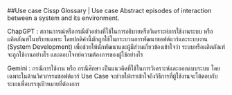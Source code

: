 ##Use case
Cissp Glossary | Use case
Abstract episodes of interaction between a system and its environment.

ChapGPT : สถานการณ์หรือกรณีตัวอย่างที่ใช้ในการอธิบายหรือวิเคราะห์การใช้งานระบบ หรือผลิตภัณฑ์ในบริบทเฉพาะ โดยปกติคำนี้มักถูกใช้ในกระบวนการพัฒนาซอฟต์แวร์และระบบงาน (System Development) เพื่อช่วยให้นักพัฒนาและผู้มีส่วนเกี่ยวข้องเข้าใจว่า ระบบหรือผลิตภัณฑ์จะถูกใช้งานอย่างไร และตอบโจทย์ความต้องการของผู้ใช้อย่างไร

Gemini : กรณีการใช้งาน หรือ กรณีศึกษา เป็นแนวคิดที่ใช้ในการวิเคราะห์และออกแบบระบบ โดยเฉพาะในด้านวิศวกรรมซอฟต์แวร์  Use Case จะช่วยให้เราเข้าใจถึงวิธีการที่ผู้ใช้งานจะโต้ตอบกับระบบเพื่อบรรลุเป้าหมายที่ต้องการ
